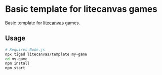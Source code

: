 # Basic template for litecanvas games

Basic template for [litecanvas](https://github.com/litecanvas/game-engine) games.

## Usage

```sh
# Requires Node.js
npx tiged litecanvas/template my-game
cd my-game
npm install
npm start
```
